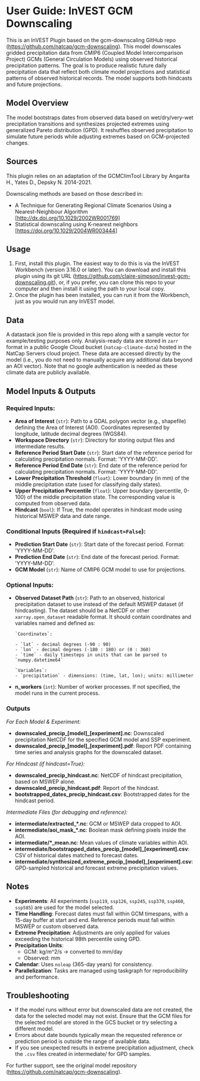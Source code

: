 # User Guide: InVEST GCM Downscaling
This is an InVEST Plugin based on the gcm-downscaling GitHub repo (https://github.com/natcap/gcm-downscaling). This model downscales gridded precipitation data from CMIP6 (Coupled Model Intercomparison Project) GCMs (General Circulation Models) using observed historical precipitation patterns. The goal is to produce realistic future daily precipitation data that reflect both climate model projections and statistical patterns of observed historical records. The model supports both hindcasts and future projections.

## Model Overview
The model bootstraps dates from observed data based on wet/dry/very-wet precipitation transitions and synthesizes projected extremes using generalized Pareto distribution (GPD). It reshuffles observed precipitation to simulate future periods while adjusting extremes based on GCM-projected changes.

## Sources
This plugin relies on an adaptation of the GCMClimTool Library by Angarita H., Yates D., Depsky N. 2014-2021.

Downscaling methods are based on those described in:
- A Technique for Generating Regional Climate Scenarios Using a Nearest-Neighbour Algorithm [http://dx.doi.org/10.1029/2002WR001769]
- Statistical downscaling using K-nearest neighbors [https://doi.org/10.1029/2004WR003444]

## Usage
1.	First, install this plugin. The easiest way to do this is via the InVEST Workbench (version 3.16.0 or later). You can download and install this plugin using its git URL (https://github.com/claire-simpson/invest-gcm-downscaling.git), or, if you prefer, you can clone this repo to your computer and then install it using the path to your local copy.
2.	Once the plugin has been installed, you can run it from the Workbench, just as you would run any InVEST model.

## Data
A datastack json file is provided in this repo along with a sample vector for example/testing purposes only. Analysis-ready data are stored in `zarr` format in a public Google Cloud bucket (`natcap-climate-data`) hosted in the NatCap Servers cloud project. These data are accessed directly by the model (i.e., you do not need to manually acquire any additional data beyond an AOI vector). Note that no google authentication is needed as these climate data are publicly available.

## Model Inputs & Outputs

### Required Inputs:
- **Area of Interest** (`str`): Path to a GDAL polygon vector (e.g., shapefile) defining the Area of Interest (AOI). Coordinates represented by longitude, latitude decimal degrees (WGS84).
- **Workspace Directory** (`str`): Directory for storing output files and intermediate results.
- **Reference Period Start Date** (`str`): Start date of the reference period for calculating precipitation normals. Format: 'YYYY-MM-DD'.
- **Reference Period End Date** (`str`): End date of the reference period for calculating precipitation normals. Format: 'YYYY-MM-DD'.
- **Lower Precipitation Threshold** (`float`): Lower boundary (in mm) of the middle precipitation state (used for classifying daily states).
- **Upper Precipitation Percentile** (`float`): Upper boundary (percentile, 0-100) of the middle precipitation state. The corresponding value is computed from observed data.
- **Hindcast** (`bool`): If True, the model operates in hindcast mode using historical MSWEP data and date range.
### Conditional Inputs (Required if `hindcast=False`):
- **Prediction Start Date** (`str`): Start date of the forecast period. Format: 'YYYY-MM-DD'.
- **Prediction End Date** (`str`): End date of the forecast period. Format: 'YYYY-MM-DD'.
- **GCM Model** (`str`): Name of CMIP6 GCM model to use for projections. 
### Optional Inputs:
- **Observed Dataset Path** (`str`): Path to an observed, historical precipitation dataset to use instead of the default MSWEP dataset (if hindcasting). The dataset should be a NetCDF or other `xarray.open_dataset` readable format. It should contain coordinates and variables named and defined as:
      
      `Coordinates`:
      
      - `lat` - decimal degrees (-90 : 90)
      - `lon` - decimal degrees (-180 : 180) or (0 : 360)
      - `time` - daily timesteps in units that can be parsed to `numpy.datetime64`
        
      `Variables`:
      - `precipitation` - dimensions: (time, lat, lon); units: millimeter
  
- **n_workers** (`int`): Number of worker processes. If not specified, the model runs in the current process.

### Outputs
*For Each Model & Experiment:*
- **downscaled_precip_[model]_[experiment].nc**: Downscaled precipitation NetCDF for the specified GCM model and SSP experiment.
- **downscaled_precip_[model]_[experiment].pdf**: Report PDF containing time series and analysis graphs for the downscaled dataset.

*For Hindcast (if hindcast=True):*
- **downscaled_precip_hindcast.nc**: NetCDF of hindcast precipitation, based on MSWEP alone.
- **downscaled_precip_hindcast.pdf**: Report of the hindcast.
- **bootstrapped_dates_precip_hindcast.csv**: Bootstrapped dates for the hindcast period.

*Intermediate Files (for debugging and reference):*
- **intermediate/extracted_*.nc**: GCM or MSWEP data cropped to AOI.
- **intermediate/aoi_mask_*.nc**: Boolean mask defining pixels inside the AOI.
- **intermediate/*_mean.nc**: Mean values of climate variables within AOI.
- **intermediate/bootstrapped_dates_precip_[model]_[experiment].csv**: CSV of historical dates matched to forecast dates.
- **intermediate/synthesized_extreme_precip_[model]_[experiment].csv**: GPD-sampled historical and forecast extreme precipitation values.

## Notes
- **Experiments**: All experiments (`ssp119`, `ssp126`, `ssp245`, `ssp370`, `ssp460`, `ssp585`) are used for the model selected.
- **Time Handling**: Forecast dates must fall within GCM timespans, with a 15-day buffer at start and end. Reference periods must fall within MSWEP or custom observed data.
- **Extreme Precipitation**: Adjustments are only applied for values exceeding the historical 98th percentile using GPD.
- **Precipitation Units**:
    - GCM: kg/m^2/s → converted to mm/day
    - Observed: mm
- **Calendar**: Uses `noleap` (365-day years) for consistency.
- **Parallelization**: Tasks are managed using taskgraph for reproducibility and performance.

## Troubleshooting
- If the model runs without error but downscaled data are not created, the data for the selected model may not exist. Ensure that the GCM files for the selected model are stored in the GCS bucket or try selecting a different model.
- Errors about date bounds typically mean the requested reference or prediction period is outside the range of available data.
- If you see unexpected results in extreme precipitation adjustment, check the `.csv` files created in intermediate/ for GPD samples.

For further support, see the original model repository (https://github.com/natcap/gcm-downscaling).

